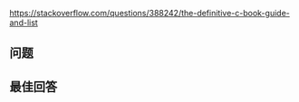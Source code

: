 <https://stackoverflow.com/questions/388242/the-definitive-c-book-guide-and-list>

## 问题



## 最佳回答
